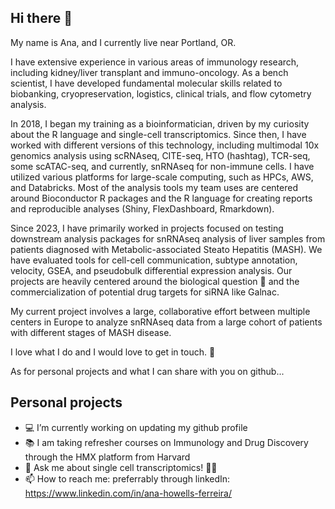 ## Hi there 👋

My name is Ana, and I currently live near Portland, OR.

I have extensive experience in various areas of immunology research, including kidney/liver transplant and immuno-oncology. As a bench scientist, I have developed fundamental molecular skills related to biobanking, cryopreservation, logistics, clinical trials, and flow cytometry analysis.

In 2018, I began my training as a bioinformatician, driven by my curiosity about the R language and single-cell transcriptomics. Since then, I have worked with different versions of this technology, including multimodal 10x genomics analysis using scRNAseq, CITE-seq, HTO (hashtag), TCR-seq, some scATAC-seq, and currently, snRNAseq for non-immune cells. I have utilized various platforms for large-scale computing, such as HPCs, AWS, and Databricks. Most of the analysis tools my team uses are centered around Bioconductor R packages and the R language for creating reports and reproducible analyses (Shiny, FlexDashboard, Rmarkdown). 

Since 2023, I have primarily worked in projects focused on testing downstream analysis packages for snRNAseq analysis of liver samples from patients diagnosed with Metabolic-associated Steato Hepatitis (MASH). We have evaluated tools for cell-cell communication, subtype annotation, velocity, GSEA, and pseudobulk differential expression analysis. Our projects are heavily centered around the biological question 🧬 and the commercialization of potential drug targets for siRNA like Galnac.

My current project involves a large, collaborative effort between multiple centers in Europe to analyze snRNAseq data from a large cohort of patients with different stages of MASH disease.  

I love what I do and I would love to get in touch. 🤝

As for personal projects and what I can share with you on github...


## Personal projects

- 💻 I’m currently working on updating my github profile
- 📚 I am taking refresher courses on Immunology and Drug Discovery through the HMX platform from Harvard
- 💬 Ask me about single cell transcriptomics! 👩‍🔬
- 📫 How to reach me: preferrably through linkedIn: https://www.linkedin.com/in/ana-howells-ferreira/

